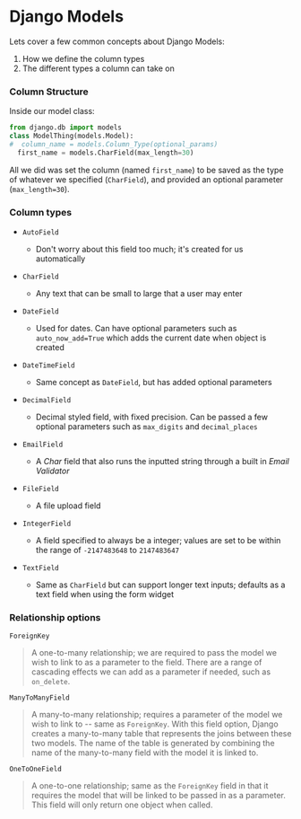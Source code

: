 # Django Models
Lets cover a few common concepts about Django Models:
1. How we define the column types
2. The different types a column can take on

### Column Structure
Inside our model class:

``` python
from django.db import models
class ModelThing(models.Model):
#  column_name = models.Column_Type(optional_params)
  first_name = models.CharField(max_length=30)
```

All we did was set the column (named `first_name`) to be saved as the type of whatever we specified (`CharField`), and provided an optional parameter (`max_length=30`).

### Column types

+ `AutoField`
  + Don't worry about this field too much; it's created for us automatically

+ `CharField`
  + Any text that can be small to large that a user may enter

+ `DateField`
  + Used for dates. Can have optional parameters such as `auto_now_add=True` which adds the current date when object is created

+ `DateTimeField`
  + Same concept as `DateField`, but has added optional parameters

+ `DecimalField`
  + Decimal styled field, with fixed precision. Can be passed a few optional parameters such as `max_digits` and `decimal_places`

+ `EmailField`
  + A *Char* field that also runs the inputted string through a built in *Email Validator*

+ `FileField`
  + A file upload field

+ `IntegerField`
  + A field specified to always be a integer; values are set to be within the range of `-2147483648` to `2147483647`

+ `TextField`
  + Same as `CharField` but can support longer text inputs; defaults as a text field when using the form widget

### Relationship options

`ForeignKey`
>A one-to-many relationship; we are required to pass the model we wish to link to as a parameter to the field. There are a range of cascading effects we can add as a parameter if needed, such as `on_delete`.

`ManyToManyField`
>A many-to-many relationship; requires a parameter of the model we wish to link to -- same as `ForeignKey`. With this field option, Django creates a many-to-many table that represents the joins between these two models. The name of the table is generated by combining the name of the many-to-many field with the model it is linked to.

`OneToOneField`
>A one-to-one relationship; same as the `ForeignKey` field in that it requires the model that will be linked to be passed in as a parameter. This field will only return one object when called.
